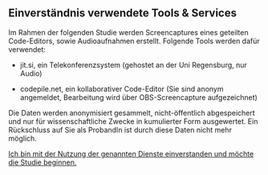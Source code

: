 ## Einverständnis verwendete Tools & Services

Im Rahmen der folgenden Studie werden Screencaptures eines geteilten Code-Editors, sowie Audioaufnahmen erstellt. Folgende Tools werden dafür verwendet:

- jit.si, ein Telekonferenzsystem (gehostet an der Uni Regensburg, nur Audio)

- codepile.net, ein kollaborativer Code-Editor (Sie sind anonym angemeldet, Bearbeitung wird über OBS-Screencapture aufgezeichnet)

Die Daten werden anonymisiert gesammelt, nicht-öffentlich abgespeichert und nur für wissenschaftliche Zwecke in kumulierter Form ausgewertet. Ein Rückschluss auf Sie als ProbandIn ist durch diese Daten nicht mehr möglich.

[Ich bin mit der Nutzung der genannten Dienste einverstanden und möchte die Studie beginnen.](https://github.com/FelixRDL/Plugin-Challenge/blob/master/aufgabenstellung.md)
